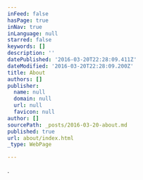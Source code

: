 ```yaml
---
inFeed: false
hasPage: true
inNav: true
inLanguage: null
starred: false
keywords: []
description: ''
datePublished: '2016-03-20T22:28:09.411Z'
dateModified: '2016-03-20T22:28:09.200Z'
title: About
authors: []
publisher:
  name: null
  domain: null
  url: null
  favicon: null
author: []
sourcePath: _posts/2016-03-20-about.md
published: true
url: about/index.html
_type: WebPage

---
```

.